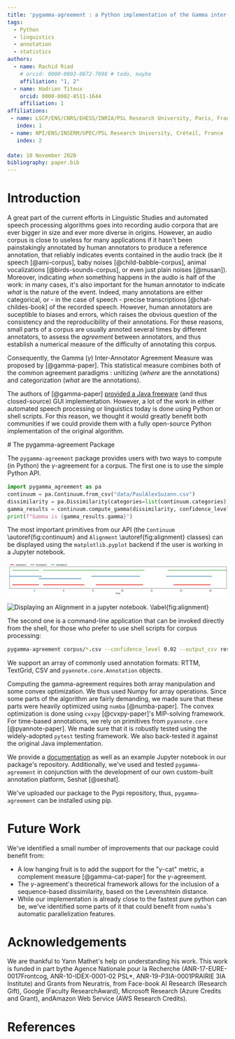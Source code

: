 ```yaml
---
title: 'pygamma-agreement : a Python implementation of the Gamma inter-annotator agreement'
tags:
  - Python
  - linguistics
  - annotation
  - statistics
authors:
  - name: Rachid Riad
    # orcid: 0000-0003-0872-7098 # todo, maybe
    affiliation: "1, 2"
  - name: Hadrien Titeux
    orcid: 0000-0002-8511-1644
    affiliation: 1
affiliations:
 - name: LSCP/ENS/CNRS/EHESS/INRIA/PSL Research University, Paris, France 
   index: 1
 - name: NPI/ENS/INSERM/UPEC/PSL Research University, Créteil, France
   index: 2
   
date: 10 November 2020
bibliography: paper.bib
---
```


# Introduction

A great part of the current efforts in Linguistic Studies and automated speech processing algorithms goes into recording audio corpora that are ever bigger in size and ever more diverse in origins. However, an audio corpus is close to useless for many applications if it hasn't been painstakingly annotated by human annotators to produce a reference annotation, that reliably indicates events contained in the audio track (be it speech [@ami-corpus], baby noises [@child-babble-corpus], animal vocalizations [@birds-sounds-corpus], or even just plain noises [@musan]). Moreover, indicating _when_ something happens in the audio is half of the work: in many cases, it's also important for the human annotator to indicate _what_ is the nature of the event. Indeed, many annotations are either categorical, or - in the case of speech - precise transcriptions [@chat-childes-book] of the recorded speech. However, human annotators are suceptible to biases and errors, which raises the obvious question of the consistency and the reproducibility of their annotations. For these reasons, small parts of a corpus are usually annoted several times by different annotators, to assess the _agreement_ between annotators, and thus establish a numerical measure of the difficulty of annotating this corpus. 

Consequently, the Gamma ($\gamma$) Inter-Annotator Agreement Measure was proposed by [@gamma-paper]. This statistical measure combines both of the common agreement paradigms : unitizing (_where_ are the annotations) and categorization (_what_ are the annotations).

The authors of [@gamma-paper] [provided a Java freeware](https://gamma.greyc.fr/) (and thus closed-source) GUI implementation. However, a lot of the work in either automated speech processing or linguistics today is done using Python or shell scripts. For this reason, we thought it would greatly benefit both communities if we could provide them with a fully open-source Python implementation of the original algorithm.


# The pygamma-agreement Package


The `pygamma-agreement` package provides users with two ways to compute (in Python) the $\gamma$-agreement for a corpus. The first one is to use the simple Python API. 

```python
import pygamma_agreement as pa
continuum = pa.Continuum.from_csv("data/PaulAlexSuzann.csv")
dissimilarity = pa.Dissimilarity(categories=list(continuum.categories))
gamma_results = continuum.compute_gamma(dissimilarity, confidence_level=0.02)
print(f"Gamma is {gamma_results.gamma}")
```

The most important primitives from our API (the `Continuum` \autoref{fig:continuum} and `Alignment` \autoref{fig:alignment} classes) can be displayed using the `matplotlib.pyplot` backend if the user is working in a Jupyter notebook. 

![Displaying a Continuum in a jupyter notebook. \label{fig:continuum}](continuum.png)

![Displaying an Alignment in a jupyter notebook. \label{fig:alignment}](best-alignment.png)

The second one is a command-line application that can be invoked directly from the shell, for those who prefer to use shell scripts for corpus processing:

```bash
pygamma-agreement corpus/*.csv --confidence_level 0.02 --output_csv results.csv
```

We support an array of commonly used annotation formats: RTTM, TextGrid, CSV and `pyannote.core.Annotation` objects.

Computing the gamma-agreement requires both array manipulation and some convex optimization. We thus used Numpy for array operations. Since some parts of the algorithm are fairly demanding, we made sure that these parts were heavily optimized using `numba` [@numba-paper]. The convex optimization is done using `cvxpy` [@cvxpy-paper]'s MIP-solving framework. For time-based annotations, we rely on primitives from `pyannote.core` [@pyannote-paper]. We made sure that it is robustly tested using the widely-adopted `pytest` testing framework. We also back-tested it against the original Java implementation.

We provide a [documentation](https://pygamma-agreement.readthedocs.io/en/latest/) as well as an example Jupyter notebook in our package's repository. Additionally, we've used and tested `pygamma-agreement` in conjunction with the development of our own custom-built annotation platform, Seshat [@seshat].

We've uploaded our package to the Pypi repository, thus, `pygamma-agreement` can be installed using pip.


# Future Work

We've identified a small number of improvements that our package could benefit from:

* A low hanging fruit is to add the support for the "$\gamma$-cat" metric, a complement measure [@gamma-cat-paper] for the $\gamma$-agreement.
* The $\gamma$-agreement's theoretical framework allows for the inclusion of a sequence-based dissimilarity, based on the Levenshtein distance.
* While our implementation is already close to the fastest pure python can be, we've identified some parts of it that could benefit from `numba`'s automatic parallelization features.


# Acknowledgements

We  are   thankful  to  Yann Mathet's help on understanding his work.  This work is funded in part bythe Agence Nationale pour la Recherche (ANR-17-EURE-0017Frontcog, ANR-10-IDEX-0001-02 PSL*, ANR-19-P3IA-0001PRAIRIE 3IA Institute) and Grants from Neuratris, from Face-book AI Research (Research Gift), Google (Faculty ResearchAward),  Microsoft  Research  (Azure  Credits  and  Grant),  andAmazon Web Service (AWS Research Credits).

# References

